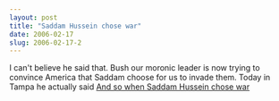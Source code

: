 ```yaml
---
layout: post
title: "Saddam Hussein chose war"
date: 2006-02-17
slug: 2006-02-17-2
---
```


I can&apos;t believe he said that.  Bush our moronic leader is now trying to convince America that Saddam choose for us to invade them.  Today in Tampa he actually said  [And so when Saddam Hussein chose war](http://www.earnedmedia.org/wh0217.htm) 


